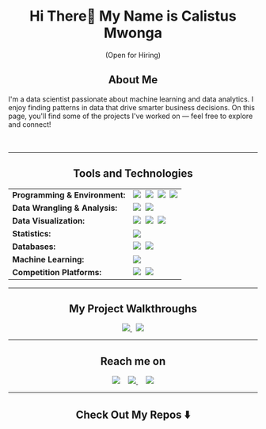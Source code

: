 

<h1 align="center"> Hi There👋 My Name is Calistus Mwonga </h1>

<p align="center"> (Open for Hiring)</p>

<h2 align="center" style="border: none;"> About Me</h2>
<p align="center">
  <div> I'm a data scientist passionate about machine learning and data analytics. I enjoy finding patterns in data that drive smarter business decisions. On this page, you'll find some of the projects I've worked on — feel free to explore and connect!
  </div>
  <br> <br>
</p>

<hr>

<h2 align="center"> Tools and Technologies</h2>

<table align="center" style="border-collapse: collapse; border: none;">
  <tr style="border: none;">
    <td style="border: none;"><strong>Programming & Environment:</strong></td>
    <td style="border: none;">
      <a href="https://www.python.org/doc/" target="_blank"><img src="https://img.shields.io/badge/Python-3776AB?style=for-the-badge&logo=python&logoColor=white" /></a>&nbsp;
      <a href="https://jupyter.org/documentation" target="_blank"><img src="https://img.shields.io/badge/Jupyter-F37626?style=for-the-badge&logo=jupyter&logoColor=white" /></a>&nbsp;
      <a href="https://research.google.com/colaboratory/faq.html" target="_blank"><img src="https://img.shields.io/badge/Colab-F9AB00?style=for-the-badge&logo=googlecolab&logoColor=black" /></a>&nbsp;
      <a href="https://code.visualstudio.com/docs" target="_blank"><img src="https://img.shields.io/badge/VSCode-007ACC?style=for-the-badge&logo=visual-studio-code&logoColor=white" /></a>
    </td>
  </tr>

  <tr style="border: none;">
    <td style="border: none;"><strong>Data Wrangling & Analysis:</strong></td>
    <td style="border: none;">
      <a href="https://pandas.pydata.org/docs/" target="_blank"><img src="https://img.shields.io/badge/Pandas-150458?style=for-the-badge&logo=pandas&logoColor=white" /></a>&nbsp;
      <a href="https://numpy.org/doc/" target="_blank"><img src="https://img.shields.io/badge/NumPy-013243?style=for-the-badge&logo=numpy&logoColor=white" /></a>
    </td>
  </tr>

  <tr style="border: none;">
    <td style="border: none;"><strong>Data Visualization:</strong></td>
    <td style="border: none;">
      <a href="https://matplotlib.org/stable/contents.html" target="_blank"><img src="https://img.shields.io/badge/Matplotlib-000000?style=for-the-badge&logo=matplotlib&logoColor=white" /></a>&nbsp;
      <a href="https://seaborn.pydata.org/" target="_blank"><img src="https://img.shields.io/badge/Seaborn-072A40?style=for-the-badge&logoColor=white" /></a>&nbsp;
      <a href="https://help.tableau.com/current/guides/everyone/en-us/everyone_get_started.htm" target="_blank"><img src="https://img.shields.io/badge/Tableau-E97627?style=for-the-badge&logo=tableau&logoColor=white" /></a>
    </td>
  </tr>

  <tr style="border: none;">
    <td style="border: none;"><strong>Statistics:</strong></td>
    <td style="border: none;">
      <a href="https://docs.scipy.org/doc/scipy/" target="_blank"><img src="https://img.shields.io/badge/SciPy-8CAAE6?style=for-the-badge&logo=scipy&logoColor=white" /></a>
    </td>
  </tr>

  <tr style="border: none;">
    <td style="border: none;"><strong>Databases:</strong></td>
    <td style="border: none;">
      <a href="https://dev.mysql.com/doc/" target="_blank"><img src="https://img.shields.io/badge/MySQL-4479A1?style=for-the-badge&logo=mysql&logoColor=white" /></a>&nbsp;
      <a href="https://learn.microsoft.com/en-us/sql/sql-server/?view=sql-server-ver16" target="_blank"><img src="https://img.shields.io/badge/SQL%20Server-CC2927?style=for-the-badge&logo=microsoftsqlserver&logoColor=white" /></a>
    </td>
  </tr>

  <tr style="border: none;">
    <td style="border: none;"><strong>Machine Learning:</strong></td>
    <td style="border: none;">
      <a href="https://scikit-learn.org/stable/" target="_blank"><img src="https://img.shields.io/badge/Scikit--Learn-F7931E?style=for-the-badge&logo=scikit-learn&logoColor=white" /></a>
    </td>
  </tr>

  <tr style="border: none;">
    <td style="border: none;"><strong>Competition Platforms:</strong></td>
    <td style="border: none;">
      <a href="https://www.kaggle.com/calistusmwonga" target="_blank"><img src="https://img.shields.io/badge/Kaggle-20BEFF?style=for-the-badge&logo=kaggle&logoColor=white" /></a>&nbsp;
      <a href="https://zindi.africa/users/CalistusMwonga" target="_blank"><img src="https://img.shields.io/badge/Zindi Africa-%231f0f4f?style=for-the-badge&logoColor=white" /></a>
    </td>
  </tr>
</table>



<hr>

<h2 align="center" style="border: none;"> My Project Walkthroughs</h2>
<p align="center">
  <a href="https://www.youtube.com/" target="_blank">
  <img src="https://img.shields.io/badge/YouTube-FF0000?style=for-the-badge&logo=youtube&logoColor=white" />
</a>&nbsp;
  <a target="_blank" href="https://medium.com/"><img src="https://img.shields.io/badge/Medium%20-%231572B6.svg?&style=for-the-badge&logo=medium&logoColor=white" /></a>
</p>

<hr>

<h2 align="center" style="border: none;"> Reach me on</h2>
<p align="center">
  <a target="_blank" href="https://www.linkedin.com/in/calistus-mwonga-0b7549341/"><img src="https://img.shields.io/badge/linkedin-%230077B5.svg?&style=for-the-badge&logo=linkedin&logoColor=white" /></a>&nbsp;&nbsp;&nbsp;
 <a href="https://mail.google.com/mail/?view=cm&fs=1&to=calistusmwonga@gmail.com&su=Hello%20Calistus%20From%20GitHub" target="_blank">
  <img src="https://img.shields.io/badge/gmail-%23D14836.svg?&style=for-the-badge&logo=gmail&logoColor=white" />
</a>&nbsp;&nbsp;&nbsp;
  <a href="https://x.com/KKlisters">
  <img src="https://img.shields.io/badge/-000000?style=for-the-badge&logo=x&logoColor=white" />
</a>
</p>
<hr>

<h2 align="center" style="border: none;">Check Out My Repos ⬇️ </h2>



